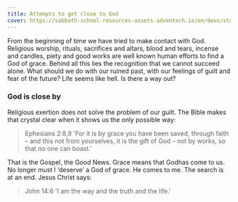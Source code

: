 ```yaml
---
title: Attempts to get close to God
cover: https://sabbath-school-resources-assets.adventech.io/en/devo/start-into-life/10-grace-before-justice/tHH1679506297734.jpg
---
```


From the beginning of time we have tried to make contact with God. Religious worship, rituals, sacrifices and altars, blood and tears, incense and candles, piety and good works are well known human efforts to find a God of grace. Behind all this lies the recognition that we cannot succeed alone. What should we do with our ruined past, with our feelings of guilt and fear of the future? Life seems like hell. Is there a way out?

### God is close by

Religious exertion does not solve the problem of our guilt. The Bible makes that crystal clear when it shows us the only possible way:

> <callout>Ephesians 2:8,9</callout>
> 'For it is by grace you have been saved, through faith – and this not from yourselves, it is the gift of God – not by works, so that no one can boast.'

That is the Gospel, the Good News. Grace means that Godhas come to us. No longer must I ‘deserve’ a God of grace. He comes to me. The search is at an end. Jesus Christ says:

> <callout>John 14:6</callout>
> 'I am the way and the truth and the life.'

